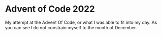 # Advent of Code 2022
My attempt at the Advent Of Code, or what I was able to fit into my day.
As you can see I do not constrain myself to the month of December.
